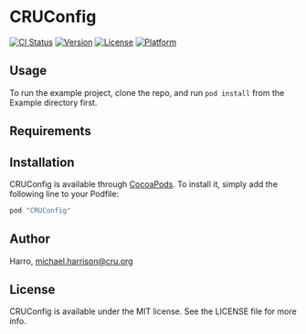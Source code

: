 # CRUConfig

[![CI Status](http://img.shields.io/travis/Harro/CRUConfig.svg?style=flat)](https://travis-ci.org/Harro/CRUConfig)
[![Version](https://img.shields.io/cocoapods/v/CRUConfig.svg?style=flat)](http://cocoapods.org/pods/CRUConfig)
[![License](https://img.shields.io/cocoapods/l/CRUConfig.svg?style=flat)](http://cocoapods.org/pods/CRUConfig)
[![Platform](https://img.shields.io/cocoapods/p/CRUConfig.svg?style=flat)](http://cocoapods.org/pods/CRUConfig)

## Usage

To run the example project, clone the repo, and run `pod install` from the Example directory first.

## Requirements

## Installation

CRUConfig is available through [CocoaPods](http://cocoapods.org). To install
it, simply add the following line to your Podfile:

```ruby
pod "CRUConfig"
```

## Author

Harro, michael.harrison@cru.org

## License

CRUConfig is available under the MIT license. See the LICENSE file for more info.

